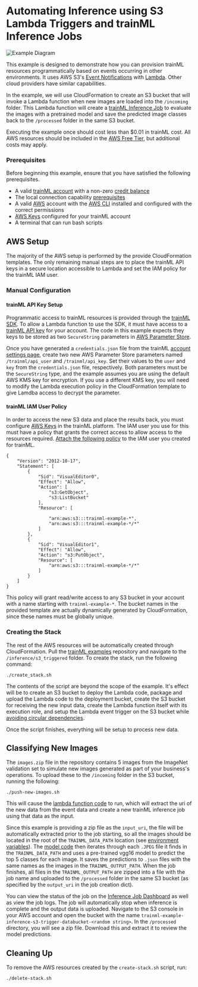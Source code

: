 # Automating Inference using S3 Lambda Triggers and trainML Inference Jobs

![Example Diagram](https://docs.trainml.ai/img/tutorial-s3-lambda-trigger-inference-diagram.png)

This example is designed to demonstrate how you can provision trainML resources programmatically based on events occurring in other environments. It uses AWS S3's [Event Notifications](https://docs.aws.amazon.com/AmazonS3/latest/userguide/NotificationHowTo.html) with [Lambda](https://docs.aws.amazon.com/lambda/latest/dg/with-s3-example.html). Other cloud providers have similar capabilities.

In the example, we will use CloudFormation to create an S3 bucket that will invoke a Lambda function when new images are loaded into the `/incoming` folder. This Lambda function will create a [trainML Inference Job](https://docs.trainml.ai/getting-started/running-inference/) to evaluate the images with a pretrained model and save the predicted image classes back to the `/processed` folder in the same S3 bucket.

Executing the example once should cost less than $0.01 in trainML cost. All AWS resources should be included in the [AWS Free Tier](https://aws.amazon.com/free), but additional costs may apply.

### Prerequisites

Before beginning this example, ensure that you have satisfied the following prerequisites.

- A valid [trainML account](https://auth.trainml.ai/login?response_type=code&client_id=536hafr05s8qj3ihgf707on4aq&redirect_uri=https://app.trainml.ai/auth/callback) with a non-zero [credit balance](https://docs.trainml.ai/reference/billing-credits/)
- The local connection capability [prerequisites](https://docs.trainml.ai/reference/connection-capability/#prerequisites)
- A valid [AWS](https://aws.amazon.com) account with the [AWS CLI](https://aws.amazon.com/cli/) installed and configured with the correct permissions
- [AWS Keys](https://docs.trainml.ai/reference/third-party-keys/#aws-keys) configured for your trainML account
- A terminal that can run bash scripts

## AWS Setup

The majority of the AWS setup is performed by the provide CloudFormation templates. The only remaining manual steps are to place the trainML API keys in a secure location accessible to Lambda and set the IAM policy for the trainML IAM user.

### Manual Configuration

#### trainML API Key Setup

Programmatic access to trainML resources is provided through the [trainML SDK](https://docs.trainml.ai/reference/cli-sdk). To allow a Lambda function to use the SDK, it must have access to a [trainML API key](https://docs.trainml.ai/reference/cli-sdk#authentication) for your account. The code in this example expects they keys to be stored as two `SecureString` parameters in [AWS Parameter Store](https://docs.aws.amazon.com/systems-manager/latest/userguide/systems-manager-parameter-store.html).

Once you have generated a `credentials.json` file from the trainML [account settings page](https://app.trainml.ai/account/settings), create two new AWS Parameter Store parameters named `/trainml/api_user` and `/trainml/api_key`. Set their values to the `user` and `key` from the `credentials.json` file, respectively. Both parameters must be the `SecureString` type, and the example assumes you are using the default AWS KMS key for encryption. If you use a different KMS key, you will need to modify the Lambda execution policy in the CloudFormation template to give Lamdba access to decrypt the parameter.

#### trainML IAM User Policy

In order to access the new S3 data and place the results back, you must configure [AWS Keys](https://docs.trainml.ai/reference/third-party-keys/#aws-keys) in the trainML platform. The IAM user you use for this must have a policy that grants the correct access to allow access to the resources required. [Attach the following policy](https://docs.aws.amazon.com/IAM/latest/UserGuide/access_policies_manage-attach-detach.html) to the IAM user you created for trainML.

```
{
    "Version": "2012-10-17",
    "Statement": [
        {
            "Sid": "VisualEditor0",
            "Effect": "Allow",
            "Action": [
                "s3:GetObject",
                "s3:ListBucket"
            ],
            "Resource": [

                "arn:aws:s3:::trainml-example-*",
                "arn:aws:s3:::trainml-example-*/*"
            ]
        },
        {
            "Sid": "VisualEditor1",
            "Effect": "Allow",
            "Action": "s3:PutObject",
            "Resource": [
                "arn:aws:s3:::trainml-example-*/*"
            ]
        }
    ]
}
```

This policy will grant read/write access to any S3 bucket in your account with a name starting with `trainml-example-*`. The bucket names in the provided template are actually dynamically generated by CloudFormation, since these names must be globally unique.

### Creating the Stack

The rest of the AWS resources will be automatically created through CloudFormation. Pull the [trainML examples](https://github.com/trainML/examples.git) repository and navigate to the `/inference/s3_triggered` folder. To create the stack, run the following command:

```
./create_stack.sh
```

The contents of the script are beyond the scope of the example. It's effect will be to create an S3 bucket to deploy the Lambda code, package and upload the Lambda code to the deployment bucket, create the S3 bucket for receiving the new input data, create the Lambda function itself with its execution role, and setup the Lambda event trigger on the S3 bucket while [avoiding circular dependencies](https://aws.amazon.com/premiumsupport/knowledge-center/unable-validate-destination-s3/).

Once the script finishes, everything will be setup to process new data.

## Classifying New Images

The `images.zip` file in the repository contains 5 images from the ImageNet validation set to simulate new images generated as part of your business's operations. To upload these to the `/incoming` folder in the S3 bucket, running the following:

```
./push-new-images.sh
```

This will cause the [lambda function code](https://github.com/trainML/examples/blob/master/inference/s3_triggered/lambda/bucket_trigger.py) to run, which will extract the uri of the new data from the event data and create a new trainML inference job using that data as the input.

Since this example is providing a zip file as the `input_uri`, the file will be automatically extracted prior to the job starting, so all the images should be located in the root of the `TRAINML_DATA_PATH` location (see [environment variables](/reference/environment-variables)). The [model code](https://github.com/trainML/examples/blob/master/inference/s3_triggered/trainml_model/predict.py) then iterates through each `.JPEG` file it finds in the `TRAINML_DATA_PATH` and uses a pre-trained vgg16 model to predict the top 5 classes for each image. It saves the predictions to `.json` files with the same names as the images in the `TRAINML_OUTPUT_PATH`. When the job finishes, all files in the `TRAINML_OUTPUT_PATH` are zipped into a file with the job name and uploaded to the `/processed` folder in the same S3 bucket (as specified by the `output_uri` in the job creation dict).

You can view the status of the job on the [Inference Job Dashboard](https://app.trainml.ai/jobs/inference) as well as view the job logs. The job will automatically stop when inference is complete and the output data is uploaded. Navigate to the S3 console in your AWS account and open the bucket with the name `trainml-example-inference-s3-trigger-databucket-<random string>`. In the `/processed` directory, you will see a zip file. Download this and extract it to review the model predictions.

## Cleaning Up

To remove the AWS resources created by the `create-stack.sh` script, run:

```
./delete-stack.sh
```
